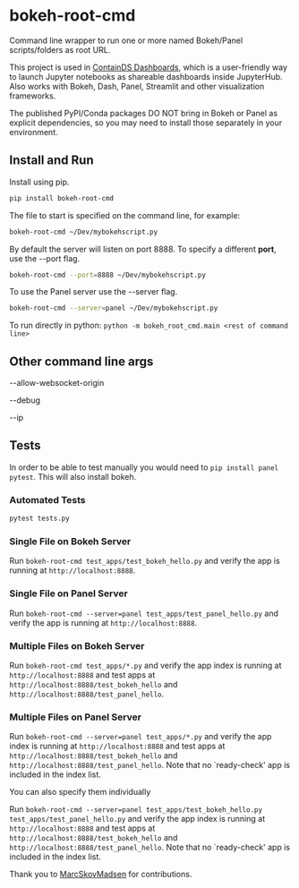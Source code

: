 # bokeh-root-cmd

Command line wrapper to run one or more named Bokeh/Panel scripts/folders as root URL.

This project is used in [ContainDS Dashboards](https://github.com/ideonate/cdsdashboards), which is a user-friendly
way to launch Jupyter notebooks as shareable dashboards inside JupyterHub. Also works with Bokeh, Dash, Panel, Streamlit and other visualization frameworks.

The published PyPI/Conda packages DO NOT bring in Bokeh or Panel as explicit dependencies, so you may 
need to install those separately in your environment.

## Install and Run

Install using pip.

```bash
pip install bokeh-root-cmd
```

The file to start is specified on the command line, for example:

```bash
bokeh-root-cmd ~/Dev/mybokehscript.py
```

By default the server will listen on port 8888. To specify a different **port**, use the --port flag.

```bash
bokeh-root-cmd --port=8888 ~/Dev/mybokehscript.py
```

To use the Panel server use the --server flag.

```bash
bokeh-root-cmd --server=panel ~/Dev/mybokehscript.py
```

To run directly in python: `python -m bokeh_root_cmd.main <rest of command line>`

## Other command line args

--allow-websocket-origin

--debug

--ip

## Tests

In order to be able to test manually you would need to `pip install panel pytest`. This will also install bokeh.

### Automated Tests

```bash
pytest tests.py
```

### Single File on Bokeh Server

Run `bokeh-root-cmd test_apps/test_bokeh_hello.py` and verify the app is running at `http://localhost:8888`.

### Single File on Panel Server

Run `bokeh-root-cmd --server=panel test_apps/test_panel_hello.py` and verify the app is running at `http://localhost:8888`.

### Multiple Files on Bokeh Server

Run `bokeh-root-cmd test_apps/*.py` and verify the app index is running at `http://localhost:8888` and test apps at `http://localhost:8888/test_bokeh_hello` and `http://localhost:8888/test_panel_hello`.

### Multiple Files on Panel Server

Run `bokeh-root-cmd --server=panel test_apps/*.py` and verify the app index is running at `http://localhost:8888` and test apps at `http://localhost:8888/test_bokeh_hello` and `http://localhost:8888/test_panel_hello`. Note that no `ready-check' app is included in the index list.

You can also specify them individually

Run `bokeh-root-cmd --server=panel test_apps/test_bokeh_hello.py test_apps/test_panel_hello.py` and verify the app index is running at `http://localhost:8888` and test apps at `http://localhost:8888/test_bokeh_hello` and `http://localhost:8888/test_panel_hello`. Note that no `ready-check' app is included in the index list.


Thank you to [MarcSkovMadsen](https://github.com/MarcSkovMadsen) for contributions.

